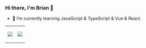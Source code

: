 ### Hi there, I'm Brian 👋

- 🌱 I’m currently learning JavaScript & TypeScript & Vue & React.

<table width="100%"> 
    <tr>
        <td width="50%">
            <p align="left">
                <img src="https://github-readme-stats.vercel.app/api?username=yclgkd&show_icons=true&theme=default">
            </p>
        </td>
        <td width="50%">
            <p align="left">
              <img src="https://github-readme-stats.vercel.app/api/top-langs/?username=yclgkd&show_icons=true&theme=default&layout=compact">
            </p>
        </td>
    </tr>
</table>


